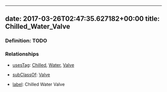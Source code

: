
---
date: 2017-03-26T02:47:35.627182+00:00
title: Chilled_Water_Valve
---
### Definition: TODO

### Relationships

* [usesTag](https://brickschema.org/schema/1.0/BrickFrame#usesTag): [Chilled](https://brickschema.org/schema/1.0/BrickTag#Chilled), [Water](https://brickschema.org/schema/1.0/BrickTag#Water), [Valve](https://brickschema.org/schema/1.0/BrickTag#Valve)

* [subClassOf](http://www.w3.org/2000/01/rdf-schema#subClassOf): [Valve](https://brickschema.org/schema/1.0/Brick#Valve)

* [label](http://www.w3.org/2000/01/rdf-schema#label): Chilled Water Valve
